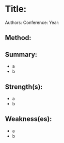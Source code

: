 # Title:

Authors:
Conference:
Year:   

## Method:


## Summary:
- a
- b

## Strength(s):
- a
- b

## Weakness(es):
- a
- b
